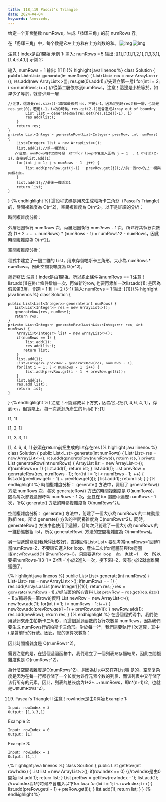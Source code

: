 ```yaml
---
title: 118,119 Pascal's Triangle
date: 2024-04-04
keywords: leetcode,
---
```

给定一个非负整数 numRows，生成「杨辉三角」的前 numRows 行。

在「杨辉三角」中，每个数是它左上方和右上方的数的和。
![img]({{site.imgurl}}/leetcode/118_1.png)
![img]({{site.imgurl}}/leetcode/118_2.png)

注意！index是由1開始
示例 1:
输入: numRows = 5
输出: [[1],[1,1],[1,2,1],[1,3,3,1],[1,4,6,4,1]]
示例 2:

输入: numRows = 1
输出: [[1]]
{% highlight java linenos %}
class Solution {
    public List<List<Integer>> generate(int numRows) {
        List<List<Integer>> res = new ArrayList<>();
        res.add(new ArrayList<>());
        res.get(0).add(1);//先建立第一層1
        for(int i = 2; i <= numRows; i++) {//從第二層依序到numRows，注意！這邊是小於等於，如果少了等於，就會少建一層
            
	//注意，這邊是res.size()-1取出最後的res，不是i-1，因為初始時res只有一層，也就是res.get(0)，若用i-1，i=2的時候，res.get(2-1)是會造成Array out of boundry
            List list = generateRow(res.get(res.size()-1), i);
            res.add(list);
        }
        return res;
    }
    private List<Integer> generateRow(List<Integer> prevRow, int numRows) {
        List<Integer> list = new ArrayList<>();
        list.add(1);//第一欄添加1
       //注意，numRows等於2的時候，以下for loop不會進入因為 j = 1  , 1 不小於(2-1)，直接到list.add(1)
        for(int j = 1; j < numRows - 1; j++) {
            list.add(prevRow.get(j-1) + prevRow.get(j));//前一個row的上一欄與同欄相加。
        }
        list.add(1);//最後一欄添加1
        return list;
    }
}
{% endhighlight %}
這段程式碼是用來生成帕斯卡三角形（Pascal's Triangle）的，時間複雜度為 O(n^2)，空間複雜度為 O(n^2)。以下是詳細的分析：

時間複雜度分析：

外層迴圈執行 numRows 次，內層迴圈執行 numRows - 1 次，所以總共執行次數為 (1 + 2 + ... + numRows) * (numRows - 1) = numRows^2 - numRows，因此時間複雜度為 O(n^2)。

空間複雜度分析：

程式中建立了一個二維的 List，用來存儲帕斯卡三角形，大小為 numRows * numRows，因此空間複雜度為 O(n^2)。

遞迴寫法
注意！index是由1開始。所以終止條件為numRows == 1
注意！list.add(1)在終止條件增加一次，再做新的row, 也要再添加一次list.add(1);
是因為假設第3層，會跑i= 1 到 i = 2 (3-1)
输入: numRows = 1
输出: [[1]]
{% highlight java linenos %}
class Solution {
    
    public List<List<Integer>> generate(int numRows) {
       List<List<Integer>> res = new ArrayList<>();
       generateRow(res, numRows);
       return res;
    }
    private List<Integer> generateRow(List<List<Integer>> res, int numRows) {
        ArrayList<Integer> list = new ArrayList<>();
        if(numRows == 1) {
            list.add(1);
            res.add(list);
           return list;
        }
        list.add(1);
        List<Integer> prevRow = generateRow(res, numRows - 1);
        for(int i = 1; i < numRows - 1; i++) {
            list.add(prevRow.get(i - 1) + prevRow.get(i));
        }
        list.add(1);
        res.add(list);
        return list;
    }
}
{% endhighlight %}
注意！不能寫成以下方式，因為它只把[1, 4, 6, 4, 1] ，存到res，但實際上，每一次遞迴所產生的
list如下:
[1]

[1, 1]

[1, 2, 1]

[1, 3, 3, 1]

[1, 4, 6, 4, 1] 
必須在return前把生成的list存在res
{% highlight java linenos %}
class Solution {
    public List<List<Integer>> generate(int numRows) {
       List<List<Integer>> res = new ArrayList<>();
       res.add(generateRow(numRows));
       return res;
    }
    private List<Integer> generateRow(int numRows) {
        ArrayList<Integer> list = new ArrayList<>();
        if(numRows == 1) {
            list.add(1);
           return list;
        }
        list.add(1);
        List<Integer> prevRow = generateRow(res, numRows - 1);
        for(int i = 1; i < numRows - 1; i++) {
            list.add(prevRow.get(i - 1) + prevRow.get(i));
        }
        list.add(1);
        return list;
    }
}
{% endhighlight %}
時間複雜度分析：
generate() 方法中，調用了 generateRow() 方法 numRows 次，每次 generateRow() 方法的時間複雜度是 O(numRows)，因為每次都要遞歸呼叫 numRows - 1 次，並且在 for 迴圈中遍歷 numRows - 1 次，所以 generate() 方法的時間複雜度為 O(numRows^2)。

空間複雜度分析：
generate() 方法中，創建了一個大小為 numRows 的二維動態數組 res，所以 generate() 方法的空間複雜度為 O(numRows^2)。同時，generateRow() 方法中也使用了遞歸，但每次只創建了一個大小為 numRows 的一維動態數組 list，所以 generateRow() 方法的空間複雜度為 O(numRows)。

另一個遞歸寫法(我覺得比較好)，直接回傳List<List<Integer>>
要思考當numRows=1回傳1
當numRows=2，不要讓它進入for loop，產生二次(for迴圈前與for迴圈後)newRow.add(1)
當numRows=3，只需要進for loop一次，也就i=1 一次，所以要把numRows-1(3-1 = 2)但i=1小於2進入一次，接下來i=2，沒有小於2就會離開迴圈了。

{% highlight java linenos %}
public List<List<Integer>> generate(int numRows) {
       List<List<Integer>> res = new ArrayList<>();
       if(numRows == 1) {
           res.add(Arrays.asList(new Integer[]{1}));
           return res;
       }
       res = generate(numRows - 1);//抓前面的所有資料
       List<Integer> prevRow = res.get(res.size() - 1);//抓最後一筆row的資料
       List<Integer> newRow = new ArrayList<>();
       newRow.add(1);
       for(int i = 1; i < numRows - 1; i++) {
           newRow.add(prevRow.get(i - 1) + prevRow.get(i));
       }
       newRow.add(1);
       res.add(newRow);
       return res;
    }
{% endhighlight %}
在這個程式碼中，我們使用遞迴來產生帕斯卡三角形，而這個遞迴函數的執行次數是 numRows，因為我們要生成 numRows行的帕斯卡三角形。對於每一行，我們需要執行 i 次運算，其中 $i$ 是當前行的行號。因此，總的運算次數為：

因此時間複雜度是 O(numRows^2)。

需要注意的是，在這個遞迴函數中，我們建立了一個列表來存儲結果，因此空間複雜度也是 O(numRows^2)。

為什麼空間複雜度是O(numRows^2)，是因為LIst中又在存List嗎
是的，空間复杂度是因为在每一行都存储了一个长度为该行元素个数的列表，而该列表中又存储了该行所有的元素。因此，列表的总长度为1+2+...+numRows，即n*(n+1)/2，也就是O(numRows^2)。

119. Pascal's Triangle II
注意！rowIndex是由0開始
Example 1:

```
Input: rowIndex = 3
Output: [1,3,3,1]

```
Example 2:

```
Input: rowIndex = 0
Output: [1]

```
Example 3:

```
Input: rowIndex = 1
Output: [1,1]
```

{% highlight java linenos %}
class Solution {
    public List<Integer> getRow(int rowIndex) {
        List<Integer> list = new ArrayList<>();
        if(rowIndex == 0) {//rowIndex是由0開始
            list.add(1);
            return list;
        }
        List<Integer> preRow = getRow(rowIndex - 1);
        list.add(1);
	//rowIndex為1的時候不會進入以下for loop
        for(int i = 1; i < rowIndex; i++) {
            list.add(preRow.get(i - 1) + preRow.get(i));
        }
        list.add(1);
        return list;
    }
}
{% endhighlight %}
